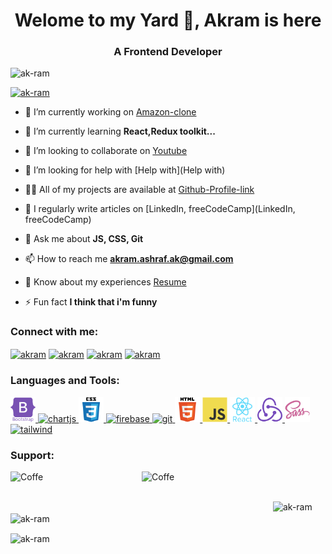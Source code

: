 <h1 align="center">Welome to my Yard 👋, Akram is here</h1>
<h3 align="center">A Frontend Developer</h3>

<p align="left"> <img src="https://komarev.com/ghpvc/?username=ak-ram&label=Profile%20views&color=0e75b6&style=flat" alt="ak-ram" /></p>

<p align="left"> <a href="https://github.com/ryo-ma/github-profile-trophy"><img src="https://github-profile-trophy.vercel.app/?username=ak-ram" alt="ak-ram" /></a> </p>

- 🔭 I’m currently working on [Amazon-clone](Amazon-clone-link)

- 🌱 I’m currently learning **React,Redux toolkit...**

- 👯 I’m looking to collaborate on [Youtube](Youtube)

- 🤝 I’m looking for help with [Help with](Help with)

- 👨‍💻 All of my projects are available at [Github-Profile-link](Github-Profile-link)

- 📝 I regularly write articles on [LinkedIn, freeCodeCamp](LinkedIn, freeCodeCamp)

- 💬 Ask me about **JS, CSS, Git**

- 📫 How to reach me **akram.ashraf.ak@gmail.com**

- 📄 Know about my experiences [Resume](Resume)

- ⚡ Fun fact **I think that i'm funny**

<h3 align="left">Connect with me:</h3>
<p align="left">
<a href="https://codepen.io/akram" target="blank"><img align="center" src="https://raw.githubusercontent.com/rahuldkjain/github-profile-readme-generator/master/src/images/icons/Social/codepen.svg" alt="akram" height="30" width="40" /></a>
<a href="https://linkedin.com/in/akram" target="blank"><img align="center" src="https://raw.githubusercontent.com/rahuldkjain/github-profile-readme-generator/master/src/images/icons/Social/linked-in-alt.svg" alt="akram" height="30" width="40" /></a>
<a href="https://stackoverflow.com/users/akram" target="blank"><img align="center" src="https://raw.githubusercontent.com/rahuldkjain/github-profile-readme-generator/master/src/images/icons/Social/stack-overflow.svg" alt="akram" height="30" width="40" /></a>
<a href="https://www.hackerrank.com/akram" target="blank"><img align="center" src="https://raw.githubusercontent.com/rahuldkjain/github-profile-readme-generator/master/src/images/icons/Social/hackerrank.svg" alt="akram" height="30" width="40" /></a>
</p>

<h3 align="left">Languages and Tools:</h3>
<p align="left"> <a href="https://getbootstrap.com" target="_blank" rel="noreferrer"> <img src="https://raw.githubusercontent.com/devicons/devicon/master/icons/bootstrap/bootstrap-plain-wordmark.svg" alt="bootstrap" width="40" height="40"/> </a> <a href="https://www.chartjs.org" target="_blank" rel="noreferrer"> <img src="https://www.chartjs.org/media/logo-title.svg" alt="chartjs" width="40" height="40"/> </a> <a href="https://www.w3schools.com/css/" target="_blank" rel="noreferrer"> <img src="https://raw.githubusercontent.com/devicons/devicon/master/icons/css3/css3-original-wordmark.svg" alt="css3" width="40" height="40"/> </a> <a href="https://firebase.google.com/" target="_blank" rel="noreferrer"> <img src="https://www.vectorlogo.zone/logos/firebase/firebase-icon.svg" alt="firebase" width="40" height="40"/> </a> <a href="https://git-scm.com/" target="_blank" rel="noreferrer"> <img src="https://www.vectorlogo.zone/logos/git-scm/git-scm-icon.svg" alt="git" width="40" height="40"/> </a> <a href="https://www.w3.org/html/" target="_blank" rel="noreferrer"> <img src="https://raw.githubusercontent.com/devicons/devicon/master/icons/html5/html5-original-wordmark.svg" alt="html5" width="40" height="40"/> </a> <a href="https://developer.mozilla.org/en-US/docs/Web/JavaScript" target="_blank" rel="noreferrer"> <img src="https://raw.githubusercontent.com/devicons/devicon/master/icons/javascript/javascript-original.svg" alt="javascript" width="40" height="40"/> </a> <a href="https://reactjs.org/" target="_blank" rel="noreferrer"> <img src="https://raw.githubusercontent.com/devicons/devicon/master/icons/react/react-original-wordmark.svg" alt="react" width="40" height="40"/> </a> <a href="https://redux.js.org" target="_blank" rel="noreferrer"> <img src="https://raw.githubusercontent.com/devicons/devicon/master/icons/redux/redux-original.svg" alt="redux" width="40" height="40"/> </a> <a href="https://sass-lang.com" target="_blank" rel="noreferrer"> <img src="https://raw.githubusercontent.com/devicons/devicon/master/icons/sass/sass-original.svg" alt="sass" width="40" height="40"/> </a> <a href="https://tailwindcss.com/" target="_blank" rel="noreferrer"> <img src="https://www.vectorlogo.zone/logos/tailwindcss/tailwindcss-icon.svg" alt="tailwind" width="40" height="40"/> </a> </p>


<h3 align="left">Support:</h3>
<p><a href="https://www.buymeacoffee.com/Coffe"> <img align="left" src="https://cdn.buymeacoffee.com/buttons/v2/default-yellow.png" height="50" width="210" alt="Coffe" /></a><a href="https://ko-fi.com/Coffe"> <img align="left" src="https://cdn.ko-fi.com/cdn/kofi3.png?v=3" height="50" width="210" alt="Coffe" /></a></p><br><br>


<p><img align="left" src="https://github-readme-stats.vercel.app/api/top-langs?username=ak-ram&show_icons=true&locale=en&layout=compact" alt="ak-ram" /></p>

<p>&nbsp;<img align="center" src="https://github-readme-stats.vercel.app/api?username=ak-ram&show_icons=true&locale=en" alt="ak-ram" /></p>

<p><img align="center" src="https://github-readme-streak-stats.herokuapp.com/?user=ak-ram&" alt="ak-ram" /></p>

